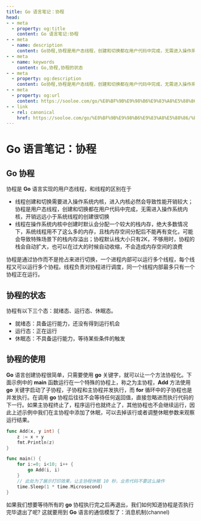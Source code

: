 ```yaml
---
title: Go 语言笔记：协程
head:
- - meta
  - property: og:title
    content: Go 语言笔记:协程
- - meta
  - name: description
    content: Go协程,协程是用户态线程，创建和切换都在用户代码中完成，无需进入操作系统内核，开销远远小于系统线程的创建很切换
- - meta
  - name: keywords
    content: Go,协程,协程的状态
- - meta
  - property: og:description
    content: Go协程,协程是用户态线程，创建和切换都在用户代码中完成，无需进入操作系统内核，开销远远小于系统线程的创建很切换
- - meta
  - property: og:url
    content: https://sooloe.com/go/%E8%BF%9B%E9%98%B6%E9%83%A8%E5%88%86/%E5%8D%8F%E7%A8%8B
- - link
  - rel: canonical
    href: https://sooloe.com/go/%E8%BF%9B%E9%98%B6%E9%83%A8%E5%88%86/%E5%8D%8F%E7%A8%8B
---
```

  
# Go 语言笔记：协程

## Go 协程
协程是 **Go** 语言实现的用户态线程，和线程的区别在于
* 线程创建和切换需要进入操作系统内核，进入内核必然会导致性能开销较大；协程是用户态线程，创建和切换都在用户代码中完成，无需进入操作系统内核，开销远远小于系统线程的创建很切换
* 线程在操作系统内核中创建时默认会分配一个较大的栈内存，绝大多数情况下，系统线程用不了这么多的内存，且栈内存空间分配后不能再有变化，可能会导致特殊场景下的栈内存溢出；协程默认栈大小只有2K，不够用时，协程的栈会自动扩大，也可以在过大的时候自动收缩，不会造成内存空间的浪费
    
协程是通过协作而不是抢占来进行切换，一个进程内部可以运行多个线程，每个线程又可以运行多个协程。线程负责对协程进行调度，同一个线程内部最多只有一个协程正在运行。

## 协程的状态
协程有以下三个态：就绪态、运行态、休眠态。
* 就绪态：具备运行能力，还没有得到运行机会
* 运行态：正在运行
* 休眠态：不具备运行能力，等待某些条件的触发

## 协程的使用
**Go** 语言创建协程很简单，只需要使用 **go** 关键字，就可以让一个方法协程化。下面示例中的 **main** 函数运行在一个特殊的协程上，称之为主协程，**Add** 方法使用 **go** 关键字启动了子协程，子协程和主协程并发执行，而 **for** 循环中的子协程也是并发执行。在调用 **go** 协程后往往不会等待任何返回值，直接忽略进而执行代码的下一行。如果主协程终止了，程序运行也就终止了，其他协程也不会继续运行，因此上述示例中我们在主协程中添加了休眠，可以去掉该行或者调整休眠参数来观察运行结果。
```go
func Add(x, y int) {
    z := x + y
    fmt.Println(z)
}

func main() {
    for i:=0; i<10; i++ {
        go Add(i, i)
    }
    // 此处为了展示打印效果，让主协程休眠 10 秒，业务代码不要这么操作
    time.Sleep(1 * time.Microsecond)
}
```
    
如果我们想要等待所有的 **go** 协程执行完之后再退出，我们如何知道协程是否执行完毕退出了呢? 这就要用到 **Go** 语言的通信模型了：消息机制(channel)
    
    
